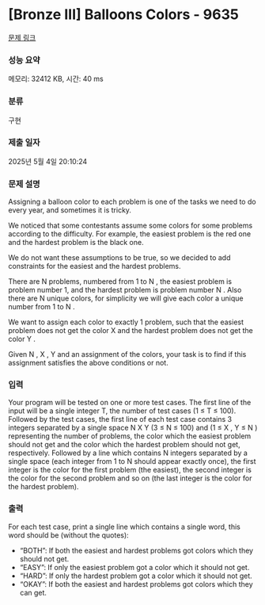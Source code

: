 # [Bronze III] Balloons Colors - 9635 

[문제 링크](https://www.acmicpc.net/problem/9635) 

### 성능 요약

메모리: 32412 KB, 시간: 40 ms

### 분류

구현

### 제출 일자

2025년 5월 4일 20:10:24

### 문제 설명

<p>Assigning a balloon color to each problem is one of the tasks we need to do every year, and sometimes it is tricky.</p>

<p>We noticed that some contestants assume some colors for some problems according to the difficulty. For example, the easiest problem is the red one and the hardest problem is the black one.</p>

<p>We do not want these assumptions to be true, so we decided to add constraints for the easiest and the hardest problems.</p>

<p>There are N problems, numbered from 1 to N , the easiest problem is problem number 1, and the hardest problem is problem number N . Also there are N unique colors, for simplicity we will give each color a unique number from 1 to N .</p>

<p>We want to assign each color to exactly 1 problem, such that the easiest problem does not get the color X and the hardest problem does not get the color Y .</p>

<p>Given N , X , Y and an assignment of the colors, your task is to find if this assignment satisfies the above conditions or not.</p>

### 입력 

 <p>Your program will be tested on one or more test cases. The first line of the input will be a single integer T, the number of test cases (1 ≤ T ≤ 100). Followed by the test cases, the first line of each test case contains 3 integers separated by a single space N X Y (3 ≤ N ≤ 100) and (1 ≤ X , Y ≤ N ) representing the number of problems, the color which the easiest problem should not get and the color which the hardest problem should not get, respectively. Followed by a line which contains N integers separated by a single space (each integer from 1 to N should appear exactly once), the first integer is the color for the first problem (the easiest), the second integer is the color for the second problem and so on (the last integer is the color for the hardest problem).</p>

### 출력 

 <p>For each test case, print a single line which contains a single word, this word should be (without the quotes):</p>

<ul>
	<li>“BOTH”: If both the easiest and hardest problems got colors which they should not get.</li>
	<li>“EASY”: If only the easiest problem got a color which it should not get.</li>
	<li>“HARD”: If only the hardest problem got a color which it should not get.</li>
	<li>“OKAY”: If both the easiest and hardest problems got colors which they can get.</li>
</ul>

